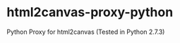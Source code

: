 html2canvas-proxy-python
========================

Python Proxy for html2canvas (Tested in Python 2.7.3)
